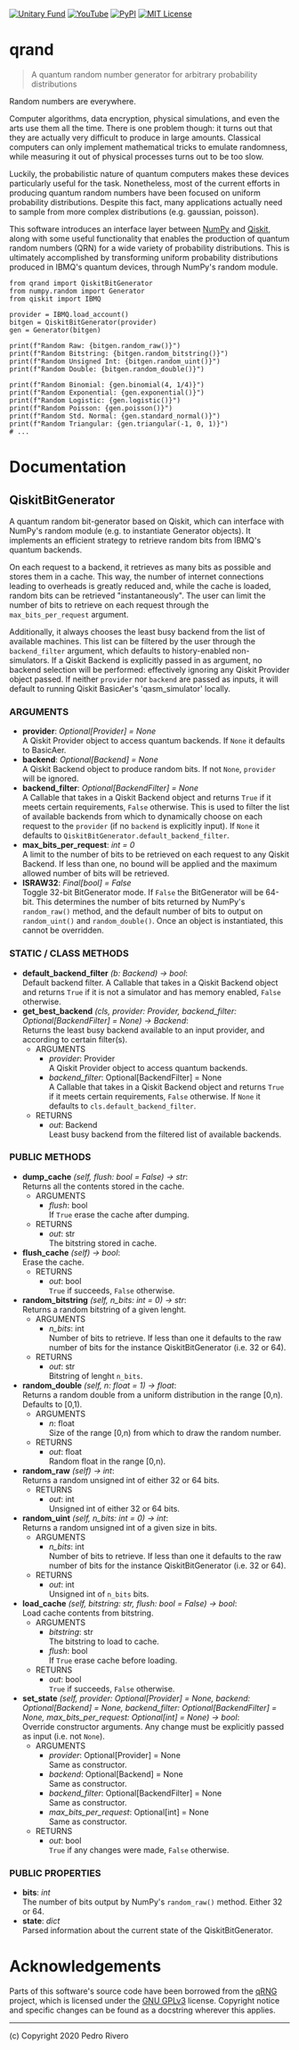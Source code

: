 [![Unitary Fund](https://img.shields.io/badge/Supported_By-UNITARY_FUND-FFF000.svg?style=flat)](http://unitary.fund)
[![YouTube](https://img.shields.io/badge/PR-qrand-FF0000.svg?style=flat&logo=YouTube&logoColor=white)](https://youtu.be/CG7BxuWFpME)
[![PyPI](https://img.shields.io/pypi/v/qrand?label=PyPI&style=flat&color=3776AB&logo=Python&logoColor=white)](https://pypi.org/project/qrand/)
[![MIT License](https://img.shields.io/github/license/pedrorrivero/qrand?label=License&style=flat&color=1D1D1D)](https://github.com/pedrorrivero/qrand/blob/master/LICENSE)


# qrand

> A quantum random number generator for arbitrary probability distributions

Random numbers are everywhere.

Computer algorithms, data encryption, physical simulations, and even the arts use them all the time. There is one problem though: it turns out that they are actually very difficult to produce in large amounts. Classical computers can only implement mathematical tricks to emulate randomness, while measuring it out of physical processes turns out to be too slow.

Luckily, the probabilistic nature of quantum computers makes these devices particularly useful for the task. Nonetheless, most of the current efforts in producing quantum random numbers have been focused on uniform probability distributions. Despite this fact, many applications actually need to sample from more complex distributions (e.g. gaussian, poisson).

This software introduces an interface layer between [NumPy](https://numpy.org/) and [Qiskit](https://qiskit.org/), along with some useful functionality that enables the production of quantum random numbers (QRN) for a wide variety of probability distributions. This is ultimately accomplished by transforming uniform probability distributions produced in IBMQ's quantum devices, through NumPy's random module.

```python3
from qrand import QiskitBitGenerator
from numpy.random import Generator
from qiskit import IBMQ

provider = IBMQ.load_account()
bitgen = QiskitBitGenerator(provider)
gen = Generator(bitgen)

print(f"Random Raw: {bitgen.random_raw()}")
print(f"Random Bitstring: {bitgen.random_bitstring()}")
print(f"Random Unsigned Int: {bitgen.random_uint()}")
print(f"Random Double: {bitgen.random_double()}")

print(f"Random Binomial: {gen.binomial(4, 1/4)}")
print(f"Random Exponential: {gen.exponential()}")
print(f"Random Logistic: {gen.logistic()}")
print(f"Random Poisson: {gen.poisson()}")
print(f"Random Std. Normal: {gen.standard_normal()}")
print(f"Random Triangular: {gen.triangular(-1, 0, 1)}")
# ...
```


# Documentation

## QiskitBitGenerator
A quantum random bit-generator based on Qiskit, which can interface with NumPy's random module (e.g. to instantiate Generator objects). It implements an efficient strategy to retrieve random bits from IBMQ's quantum backends.

On each request to a backend, it retrieves as many bits as possible and stores them in a cache. This way, the number of internet connections leading to overheads is greatly reduced and, while the cache is loaded, random bits can be retrieved "instantaneously". The user can limit the number of bits to retrieve on each request through the `max_bits_per_request` argument.

Additionally, it always chooses the least busy backend from the list of available machines. This list can be filtered by the user through the `backend_filter` argument, which defaults to history-enabled non-simulators. If a Qiskit Backend is explicitly passed in as argument, no backend selection will be performed: effectively ignoring any Qiskit Provider object passed. If neither `provider` nor `backend` are passed as inputs, it will default to running Qiskit BasicAer's 'qasm_simulator' locally.

### ARGUMENTS
- **provider**: *Optional[Provider] = None* <br/>
  A Qiskit Provider object to access quantum backends. If `None` it defaults to BasicAer.
- **backend**: *Optional[Backend] = None* <br/>
  A Qiskit Backend object to produce random bits. If not `None`, `provider` will be ignored.
- **backend_filter**: *Optional[BackendFilter] = None* <br/>
  A Callable that takes in a Qiskit Backend object and returns `True` if it meets certain requirements, `False` otherwise. This is used to filter the list of available backends from which to dynamically choose on each request to the `provider` (if no `backend` is explicitly input). If `None` it defaults to `QiskitBitGenerator.default_backend_filter`.
- **max_bits_per_request**: *int = 0* <br/>
  A limit to the number of bits to be retrieved on each request to any Qiskit Backend. If less than one, no bound will be applied and the maximum allowed number of bits will be retrieved.
- **ISRAW32**: *Final[bool] = False* <br/>
  Toggle 32-bit BitGenerator mode. If `False` the BitGenerator will be 64-bit. This determines the number of bits returned by NumPy's `random_raw()` method, and the default number of bits to output on `random_uint()` and `random_double()`. Once an object is instantiated, this cannot be overridden.

### STATIC / CLASS METHODS
- **default_backend_filter** *(b: Backend) -> bool*: <br/>
  Default backend filter. A Callable that takes in a Qiskit Backend object and returns `True` if it is not a simulator and has memory enabled, `False` otherwise.
- **get_best_backend** *(cls, provider: Provider, backend_filter: Optional[BackendFilter] = None) -> Backend*: <br/>
  Returns the least busy backend available to an input provider, and according to certain filter(s).
  - ARGUMENTS
    - *provider*: Provider <br/>
      A Qiskit Provider object to access quantum backends.
    - *backend_filter*: Optional[BackendFilter] = None <br/>
      A Callable that takes in a Qiskit Backend object and returns `True` if it meets certain requirements, `False` otherwise. If `None` it defaults to `cls.default_backend_filter`.
  - RETURNS
    - *out*: Backend <br/>
      Least busy backend from the filtered list of available backends.

### PUBLIC METHODS
- **dump_cache** *(self, flush: bool = False) -> str*: <br/>
  Returns all the contents stored in the cache.
  - ARGUMENTS
    - *flush*: bool <br/>
      If `True` erase the cache after dumping.
  - RETURNS
    - *out*: str <br/>
      The bitstring stored in cache.
- **flush_cache** *(self) -> bool*: <br/>
  Erase the cache.
  - RETURNS
    - *out*: bool <br/>
      `True` if succeeds, `False` otherwise.
- **random_bitstring** *(self, n_bits: int = 0) -> str*: <br/>
  Returns a random bitstring of a given lenght.
  - ARGUMENTS
    - *n_bits*: int <br/>
      Number of bits to retrieve. If less than one it defaults to the raw number of bits for the instance QiskitBitGenerator (i.e. 32 or 64).
  - RETURNS
    - *out*: str <br/>
      Bitstring of lenght `n_bits`.
- **random_double** *(self, n: float = 1) -> float*: <br/>
  Returns a random double from a uniform distribution in the range [0,n). Defaults to [0,1).
  - ARGUMENTS
    - *n*: float <br/>
      Size of the range [0,n) from which to draw the random number.
  - RETURNS
    - *out*: float <br/>
      Random float in the range [0,n).
- **random_raw** *(self) -> int*: <br/>
  Returns a random unsigned int of either 32 or 64 bits.
  - RETURNS
    - *out*: int <br/>
      Unsigned int of either 32 or 64 bits.
- **random_uint** *(self, n_bits: int = 0) -> int*: <br/>
  Returns a random unsigned int of a given size in bits.
  - ARGUMENTS
    - *n_bits*: int <br/>
      Number of bits to retrieve. If less than one it defaults to the raw number of bits for the instance QiskitBitGenerator (i.e. 32 or 64).
  - RETURNS
    - *out*: int <br/>
      Unsigned int of `n_bits` bits.
- **load_cache** *(self, bitstring: str, flush: bool = False) -> bool*: <br/>
  Load cache contents from bitstring.
  - ARGUMENTS
    - *bitstring*: str <br/>
      The bitstring to load to cache.
    - *flush*: bool <br/>
      If `True` erase cache before loading.
  - RETURNS
    - *out*: bool <br/>
      `True` if succeeds, `False` otherwise.
- **set_state** *(self, provider: Optional[Provider] = None, backend: Optional[Backend] = None, backend_filter: Optional[BackendFilter] = None, max_bits_per_request: Optional[int] = None) -> bool*: <br/>
  Override constructor arguments. Any change must be explicitly passed as input (i.e. not `None`).
  - ARGUMENTS
    - *provider*: Optional[Provider] = None <br/>
      Same as constructor.
    - *backend*: Optional[Backend] = None <br/>
      Same as constructor.
    - *backend_filter*: Optional[BackendFilter] = None <br/>
      Same as constructor.
    - *max_bits_per_request*: Optional[int] = None <br/>
      Same as constructor.
  - RETURNS
    - *out*: bool <br/>
      `True` if any changes were made, `False` otherwise.

### PUBLIC PROPERTIES
- **bits**: *int* <br/>
  The number of bits output by NumPy's `random_raw()` method. Either 32 or 64.
- **state**: *dict* <br/>
  Parsed information about the current state of the QiskitBitGenerator.


# Acknowledgements

Parts of this software's source code have been borrowed from the [qRNG](https://github.com/ozanerhansha/qRNG) project, which is licensed under the [GNU GPLv3](https://github.com/ozanerhansha/qRNG/blob/master/LICENSE) license. Copyright notice and specific changes can be found as a docstring wherever this applies.

---
(c) Copyright 2020 Pedro Rivero
